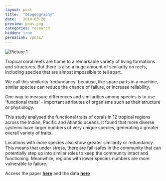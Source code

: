 ```yaml
---
layout: post
title:  "biogeography"
date:   2018-03-20
preview: pnas.png
categories: research
hidden: true
permalink: /pnas/
---
```


![Picture 1]({{site.baseurl}}/images/research/pnas.JPG?auto=yes)

Tropical coral reefs are home to a remarkable variety of living formations and structures. But there is also a huge amount of similarity on reefs, including species that are almost impossible to tell apart.

We call this similarity 'redundancy' because, like spare parts in a machine, similar species can reduce the chance of failure, or increase reliability.

One way to measure differences and similarities among species is to use 'functional traits' - important attributes of organisms such as their structure or physiology.

This study analysed the functional traits of corals in 12 tropical regions across the Indian, Pacific and Atlantic oceans. It found that more diverse systems have larger numbers of very unique species, generating a greater overall variety of traits.

Locations with more species also show greater similarity or redundancy. This means that under stress, there are fail-safes in the community that can potentially step up into similar roles to keep the community intact and functioning. Meanwhile, regions with lower species numbers are more vulnerable to failure.  

Access the paper [**here**](https://www.pnas.org/content/115/12/3084.short) and the data [**here**](https://research.jcu.edu.au/researchdata/default/detail/2d343a3dc21a6a25831f3fbaa508efa7/)
